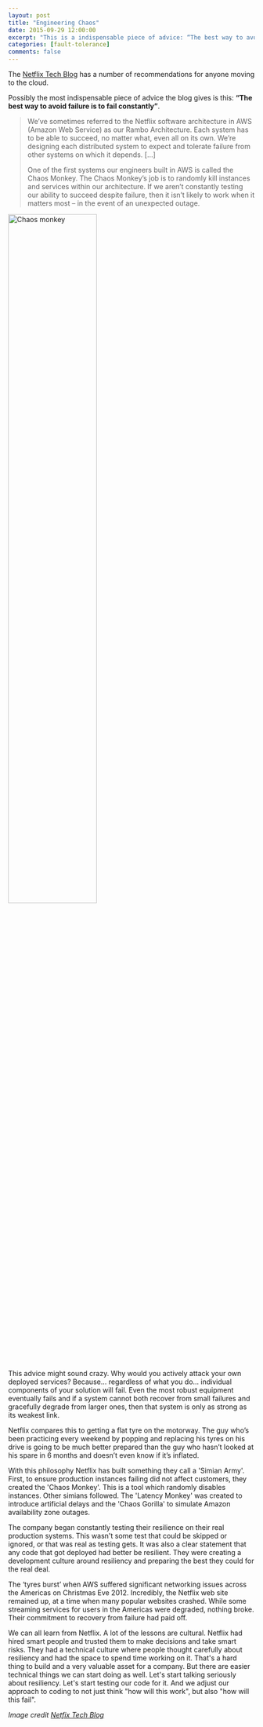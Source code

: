 ```yaml
---
layout: post
title: "Engineering Chaos"
date: 2015-09-29 12:00:00
excerpt: "This is a indispensable piece of advice: “The best way to avoid failure is to fail constantly”"
categories: [fault-tolerance]
comments: false
---
```


The [Netflix Tech Blog](https://medium.com/netflix-techblog/5-lessons-weve-learned-using-aws-1f2a28588e4c) has a number of recommendations for anyone moving to the cloud.

Possibly the most indispensable piece of advice the blog gives is this:  **“The best way to avoid failure is to fail constantly”**.


> We’ve sometimes referred to the Netflix software architecture in AWS (Amazon Web Service) as our Rambo Architecture. Each system has to be able to succeed, no matter what, even all on its own. We’re designing each distributed system to expect and tolerate failure from other systems on which it depends. […]
>
> One of the first systems our engineers built in AWS is called the Chaos Monkey. The Chaos Monkey’s job is to randomly kill instances and services within our architecture. If we aren’t constantly testing our ability to succeed despite failure, then it isn’t likely to work when it matters most – in the event of an unexpected outage.

<img src="{{ '/img/chaos-monkey.jpeg' | prepend: site.baseurl }}" alt="Chaos monkey" style="width: 60%; height: auto;">

This advice might sound crazy. Why would you actively attack your own deployed services? Because... regardless of what you do... individual components of your solution will fail. Even the most robust equipment eventually fails and if a system cannot both recover from small failures and gracefully degrade from larger ones, then that system is only as strong as its weakest link.

Netflix compares this to getting a flat tyre on the motorway. The guy who’s been practicing every weekend by popping and replacing his tyres on his drive is going to be much better prepared than the guy who hasn’t looked at his spare in 6 months and doesn’t even know if it’s inflated.

With this philosophy Netflix has built something they call a 'Simian Army'. First, to ensure production instances failing did not affect customers, they created the 'Chaos Monkey'. This is a tool which randomly disables instances. Other simians followed. The 'Latency Monkey' was created to introduce artificial delays and the 'Chaos Gorilla' to simulate Amazon availability zone outages.

The company began constantly testing their resilience on their real production systems. This wasn't some test that could be skipped or ignored, or that was real as testing gets. It was also a clear statement that any code that got deployed had better be resilient. They were creating a development culture around resiliency and preparing the best they could for the real deal.


The ‘tyres burst’ when AWS suffered significant networking issues across the Americas on Christmas Eve 2012. Incredibly, the Netflix web site remained up, at a time when many popular websites crashed. While some streaming services for users in the Americas were degraded, nothing broke. Their commitment to recovery from failure had paid off.

We can all learn from Netflix. A lot of the lessons are cultural. Netflix had hired smart people and trusted them to make decisions and take smart risks. They had a technical culture where people thought carefully about resiliency and had the space to spend time working on it. That's a hard thing to build and a very valuable asset for a company. But there are easier technical things we can start doing as well. Let's start talking seriously about resiliency. Let's start testing our code for it. And we adjust our approach to coding to not just think "how will this work", but also "how will this fail". 

*Image credit [Netfix Tech Blog](https://medium.com/netflix-techblog)*
